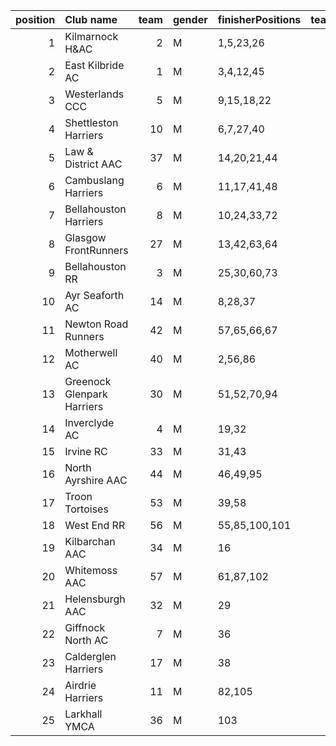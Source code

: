 |   position | Club name                  |   team | gender   | finisherPositions   |   teamPoints |   penaltyPoints |   totalPoints |   totalFinishers | Website                                    |
|-----------:|:---------------------------|-------:|:---------|:--------------------|-------------:|----------------:|--------------:|-----------------:|:-------------------------------------------|
|          1 | Kilmarnock H&AC            |      2 | M        | 1,5,23,26           |           55 |               0 |            55 |                8 | http://www.kilmarnockharriers.com/         |
|          2 | East Kilbride AC           |      1 | M        | 3,4,12,45           |           64 |               0 |            64 |                7 | http://www.ekac.org.uk/                    |
|          3 | Westerlands CCC            |      5 | M        | 9,15,18,22          |           64 |               0 |            64 |                9 | https://westerlandsccc.co.uk/              |
|          4 | Shettleston Harriers       |     10 | M        | 6,7,27,40           |           80 |               0 |            80 |                7 | http://shettlestonharriers.org.uk/         |
|          5 | Law & District AAC         |     37 | M        | 14,20,21,44         |           99 |               0 |            99 |                8 | http://www.lawaac.co.uk/                   |
|          6 | Cambuslang Harriers        |      6 | M        | 11,17,41,48         |          117 |               0 |           117 |                7 | https://cambuslangharriers.org/            |
|          7 | Bellahouston Harriers      |      8 | M        | 10,24,33,72         |          139 |               0 |           139 |                8 | http://www.bellahoustonharriers.co.uk/     |
|          8 | Glasgow FrontRunners       |     27 | M        | 13,42,63,64         |          182 |               0 |           182 |                5 | nan                                        |
|          9 | Bellahouston RR            |      3 | M        | 25,30,60,73         |          188 |               0 |           188 |                7 | https://www.bellahoustonroadrunners.co.uk/ |
|         10 | Ayr Seaforth AC            |     14 | M        | 8,28,37             |           73 |             115 |           188 |                3 | https://www.ayrseaforth.co.uk/             |
|         11 | Newton Road Runners        |     42 | M        | 57,65,66,67         |          255 |               0 |           255 |                5 | https://www.newton-roadrunners.com/        |
|         12 | Motherwell AC              |     40 | M        | 2,56,86             |          144 |             115 |           259 |                3 | https://motherwellac.com/                  |
|         13 | Greenock Glenpark Harriers |     30 | M        | 51,52,70,94         |          267 |               0 |           267 |                5 | https://greenockglenparkharriers.com/      |
|         14 | Inverclyde AC              |      4 | M        | 19,32               |           51 |             230 |           281 |                2 | https://www.inverclydeac.org/              |
|         15 | Irvine RC                  |     33 | M        | 31,43               |           74 |             230 |           304 |                2 | https://www.irvinerunningclub.co.uk/       |
|         16 | North Ayrshire AAC         |     44 | M        | 46,49,95            |          190 |             115 |           305 |                3 | https://naathletics.co.uk/                 |
|         17 | Troon Tortoises            |     53 | M        | 39,58               |           97 |             230 |           327 |                2 | http://troontortoises.co.uk                |
|         18 | West End RR                |     56 | M        | 55,85,100,101       |          341 |               0 |           341 |                4 | https://www.westendroadrunners.co.uk/      |
|         19 | Kilbarchan AAC             |     34 | M        | 16                  |           16 |             345 |           361 |                1 | https://kilbarchanaac.org.uk/              |
|         20 | Whitemoss AAC              |     57 | M        | 61,87,102           |          250 |             115 |           365 |                3 | https://whitemossaac.co.uk/                |
|         21 | Helensburgh AAC            |     32 | M        | 29                  |           29 |             345 |           374 |                1 | nan                                        |
|         22 | Giffnock North AC          |      7 | M        | 36                  |           36 |             345 |           381 |                1 | https://www.giffnocknorth.co.uk/           |
|         23 | Calderglen Harriers        |     17 | M        | 38                  |           38 |             345 |           383 |                1 | http://www.calderglenharriers.org.uk/      |
|         24 | Airdrie Harriers           |     11 | M        | 82,105              |          187 |             230 |           417 |                2 | http://airdrieharriers.org/                |
|         25 | Larkhall YMCA              |     36 | M        | 103                 |          103 |             345 |           448 |                1 | https://www.larkhallymcaharriers.org       |